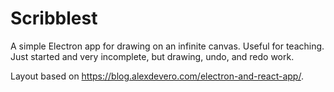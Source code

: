 # Scribblest

A simple Electron app for drawing on an infinite canvas. Useful for teaching. Just started and very incomplete, but drawing, undo, and redo work.

Layout based on https://blog.alexdevero.com/electron-and-react-app/.
